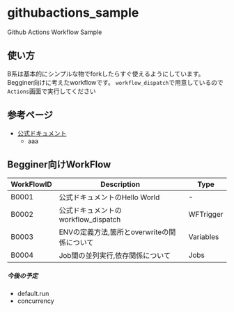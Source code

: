 # githubactions_sample
Github Actions Workflow Sample

## 使い方
B系は基本的にシンプルな物でforkしたらすぐ使えるようにしています。
Begginer向けに考えたworkflowです。
`workflow_dispatch`で用意しているので`Actions`画面で実行してください

## 参考ページ
- [公式ドキュメント](https://docs.github.com/ja/actions)
  - aaa

## Begginer向けWorkFlow
| WorkFlowID    | Description | Type |
| ------------- | -------------------------------------  |-------------|
| B0001         | 公式ドキュメントのHello World          | -            |
| B0002         | 公式ドキュメントのworkflow_dispatch     | WFTrigger    |
| B0003         | ENVの定義方法,箇所とoverwriteの関係について  | Variables   |
| B0004         | Job間の並列実行,依存関係について                            | Jobs        |


##### 今後の予定
- default.run
- concurrency